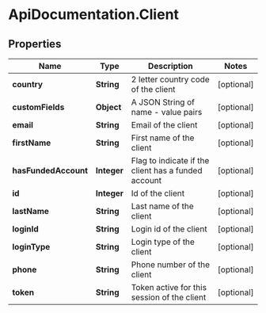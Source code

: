 # ApiDocumentation.Client

## Properties
Name | Type | Description | Notes
------------ | ------------- | ------------- | -------------
**country** | **String** | 2 letter country code of the client | [optional] 
**customFields** | **Object** | A JSON String of name - value pairs | [optional] 
**email** | **String** | Email of the client | [optional] 
**firstName** | **String** | First name of the client | [optional] 
**hasFundedAccount** | **Integer** | Flag to indicate if the client has a funded account | [optional] 
**id** | **Integer** | Id of the client | [optional] 
**lastName** | **String** | Last name of the client | [optional] 
**loginId** | **String** | Login id of the client | [optional] 
**loginType** | **String** | Login type of the client | [optional] 
**phone** | **String** | Phone number of the client | [optional] 
**token** | **String** | Token active for this session of the client | [optional] 



